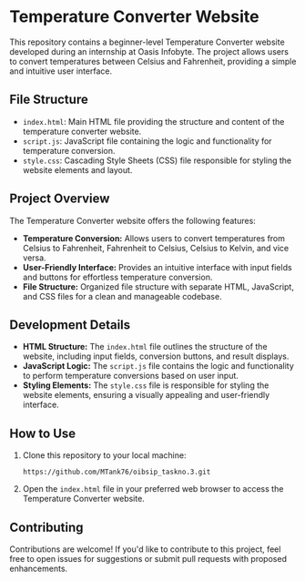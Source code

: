# Temperature Converter Website

This repository contains a beginner-level Temperature Converter website developed during an internship at Oasis Infobyte. The project allows users to convert temperatures between Celsius and Fahrenheit, providing a simple and intuitive user interface.

## File Structure

- `index.html`: Main HTML file providing the structure and content of the temperature converter website.
- `script.js`: JavaScript file containing the logic and functionality for temperature conversion.
- `style.css`: Cascading Style Sheets (CSS) file responsible for styling the website elements and layout.

## Project Overview

The Temperature Converter website offers the following features:

- **Temperature Conversion:** Allows users to convert temperatures from Celsius to Fahrenheit, Fahrenheit to Celsius, Celsius to Kelvin, and vice versa.
- **User-Friendly Interface:** Provides an intuitive interface with input fields and buttons for effortless temperature conversion.
- **File Structure:** Organized file structure with separate HTML, JavaScript, and CSS files for a clean and manageable codebase.

## Development Details

- **HTML Structure:** The `index.html` file outlines the structure of the website, including input fields, conversion buttons, and result displays.
- **JavaScript Logic:** The `script.js` file contains the logic and functionality to perform temperature conversions based on user input.
- **Styling Elements:** The `style.css` file is responsible for styling the website elements, ensuring a visually appealing and user-friendly interface.

## How to Use

1. Clone this repository to your local machine:
   ```
   https://github.com/MTank76/oibsip_taskno.3.git
   ```

3. Open the `index.html` file in your preferred web browser to access the Temperature Converter website.

## Contributing

Contributions are welcome! If you'd like to contribute to this project, feel free to open issues for suggestions or submit pull requests with proposed enhancements.
